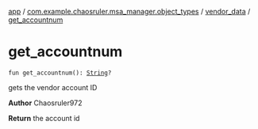 [app](../../index.md) / [com.example.chaosruler.msa_manager.object_types](../index.md) / [vendor_data](index.md) / [get_accountnum](.)

# get_accountnum

`fun get_accountnum(): `[`String`](https://kotlinlang.org/api/latest/jvm/stdlib/kotlin/-string/index.html)`?`

gets the vendor account ID

**Author**
Chaosruler972

**Return**
the account id

